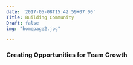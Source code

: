 ```yaml
---
date: '2017-05-08T15:42:59+07:00'
Title: Building Community
Draft: false
img: "homepage2.jpg"

---
```


### Creating Opportunities for Team Growth
